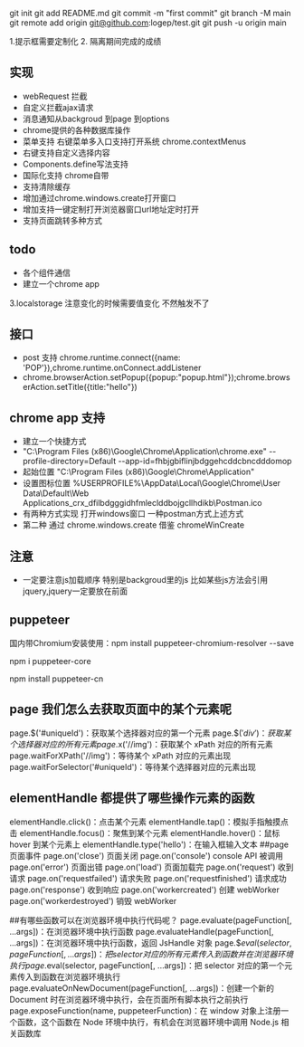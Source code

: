 git init
git add README.md
git commit -m "first commit"
git branch -M main
git remote add origin git@github.com:logep/test.git
git push -u origin main


1.提示框需要定制化
2. 隔离期间完成的成绩
## 实现
- webRequest 拦截
- 自定义拦截ajax请求
- 消息通知从backgroud 到page 到options
-  chrome提供的各种数据库操作
- 菜单支持 右键菜单多入口支持打开系统 chrome.contextMenus
- 右键支持自定义选择内容
- Components.define写法支持
- 国际化支持 chrome自带
- 支持清除缓存
- 增加通过chrome.windows.create打开窗口
- 增加支持一键定制打开浏览器窗口url地址定时打开
- 支持页面跳转多种方式
## todo
- 各个组件通信
- 建立一个chrome app

3.localstorage 注意变化的时候需要值变化 不然触发不了

## 接口

- post 支持 chrome.runtime.connect({name: 'POP'}),chrome.runtime.onConnect.addListener
- chrome.browserAction.setPopup({popup:"popup.html"});chrome.browserAction.setTitle({title:"hello"})

## chrome app 支持
- 建立一个快捷方式
- "C:\Program Files (x86)\Google\Chrome\Application\chrome.exe"  --profile-directory=Default --app-id=fhbjgbiflinjbdggehcddcbncdddomop
- 起始位置 "C:\Program Files (x86)\Google\Chrome\Application"
- 设置图标位置 %USERPROFILE%\AppData\Local\Google\Chrome\User Data\Default\Web Applications\_crx_dfilbdgggidhfmleclddbojgcllhdikb\Postman.ico
- 有两种方式实现 打开windows窗口 一种postman方式上述方式
- 第二种 通过 chrome.windows.create  借鉴 chromeWinCreate

## 注意
- 一定要注意js加载顺序 特别是backgroud里的js 比如某些js方法会引用jquery,jquery一定要放在前面

## puppeteer

国内带Chromium安装使用：npm install puppeteer-chromium-resolver --save

npm i puppeteer-core

npm install  puppeteer-cn
## page 我们怎么去获取页面中的某个元素呢
page.$('#uniqueId')：获取某个选择器对应的第一个元素
page.$$('div')：获取某个选择器对应的所有元素
page.$x('//img')：获取某个 xPath 对应的所有元素
page.waitForXPath('//img')：等待某个 xPath 对应的元素出现
page.waitForSelector('#uniqueId')：等待某个选择器对应的元素出现
## elementHandle 都提供了哪些操作元素的函数
elementHandle.click()：点击某个元素
elementHandle.tap()：模拟手指触摸点击
elementHandle.focus()：聚焦到某个元素
elementHandle.hover()：鼠标 hover 到某个元素上
elementHandle.type('hello')：在输入框输入文本
##page  页面事件
page.on('close') 页面关闭
page.on('console') console API 被调用
page.on('error') 页面出错
page.on('load') 页面加载完
page.on('request') 收到请求
page.on('requestfailed') 请求失败
page.on('requestfinished') 请求成功
page.on('response') 收到响应
page.on('workercreated') 创建 webWorker
page.on('workerdestroyed') 销毁 webWorker

##有哪些函数可以在浏览器环境中执行代码呢？
  page.evaluate(pageFunction[, ...args])：在浏览器环境中执行函数
  page.evaluateHandle(pageFunction[, ...args])：在浏览器环境中执行函数，返回 JsHandle 对象
  page.$$eval(selector, pageFunction[, ...args])：把 selector 对应的所有元素传入到函数并在浏览器环境执行
  page.$eval(selector, pageFunction[, ...args])：把 selector 对应的第一个元素传入到函数在浏览器环境执行
  page.evaluateOnNewDocument(pageFunction[, ...args])：创建一个新的 Document 时在浏览器环境中执行，会在页面所有脚本执行之前执行
  page.exposeFunction(name, puppeteerFunction)：在 window 对象上注册一个函数，这个函数在 Node 环境中执行，有机会在浏览器环境中调用 Node.js 相关函数库
